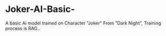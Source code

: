 # Joker-AI-Basic-
A basic Ai model trained on Character "Joker" From "Dark Night", Training process is RAG..
